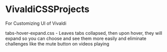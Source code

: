 # VivaldiCSSProjects
For Customizing UI of Vivaldi


tabs-hover-expand.css - 
  Leaves tabs collapsed, then upon hover, they will expand so you can choose and see them more easily and eliminate challenges     like the mute button on videos playing
